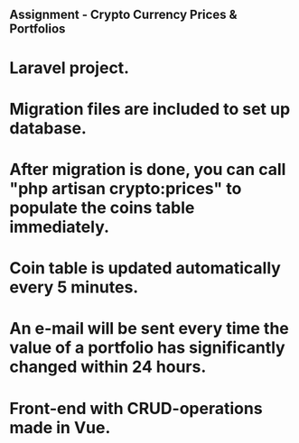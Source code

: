 ## Assignment - Crypto Currency Prices & Portfolios

# Laravel project.
# Migration files are included to set up database.
# After migration is done, you can call "php artisan crypto:prices" to populate the coins table immediately.
# Coin table is updated automatically every 5 minutes.
# An e-mail will be sent every time the value of a portfolio has significantly changed within 24 hours.
# Front-end with CRUD-operations made in Vue.
